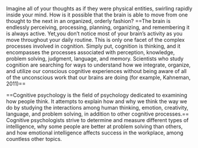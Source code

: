 Imagine all of your thoughts as if they were physical entities, swirling rapidly inside your mind. How is it possible that the brain is able to move from one thought to the next in an organized, orderly fashion? ==The brain is endlessly perceiving, processing, planning, organizing, and remembering it is always active. Yet,you don’t notice most of your brain’s activity as you move throughout your daily routine. This is only one facet of the complex processes involved in cognition. Simply put, cognition is thinking, and it encompasses
the processes associated with perception, knowledge, problem solving, judgment, language, and memory. Scientists who study cognition are searching for ways to understand how we integrate, organize, and utilize our conscious cognitive experiences without being aware of all of the unconscious work that our brains are doing (for example, Kahneman, 2011)==

==Cognitive psychology is the field of psychology dedicated to examining how people think. It attempts to explain how and why we think the way we do by studying the interactions among human thinking, emotion, creativity, language, and problem solving, in addition to other cognitive processes.== Cognitive
psychologists strive to determine and measure different types of intelligence, why some people are better at problem solving than others, and how emotional intelligence affects success in the workplace, among countless other topics.
